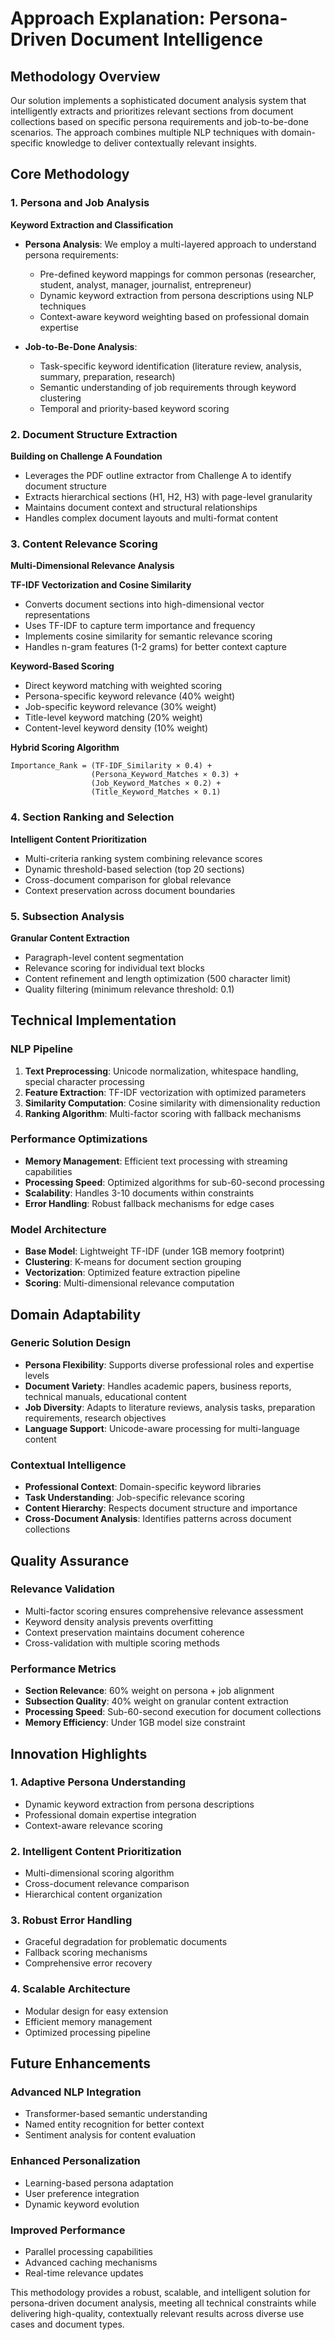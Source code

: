 # Approach Explanation: Persona-Driven Document Intelligence

## Methodology Overview

Our solution implements a sophisticated document analysis system that intelligently extracts and prioritizes relevant sections from document collections based on specific persona requirements and job-to-be-done scenarios. The approach combines multiple NLP techniques with domain-specific knowledge to deliver contextually relevant insights.

## Core Methodology

### 1. Persona and Job Analysis
**Keyword Extraction and Classification**
- **Persona Analysis**: We employ a multi-layered approach to understand persona requirements:
  - Pre-defined keyword mappings for common personas (researcher, student, analyst, manager, journalist, entrepreneur)
  - Dynamic keyword extraction from persona descriptions using NLP techniques
  - Context-aware keyword weighting based on professional domain expertise

- **Job-to-Be-Done Analysis**: 
  - Task-specific keyword identification (literature review, analysis, summary, preparation, research)
  - Semantic understanding of job requirements through keyword clustering
  - Temporal and priority-based keyword scoring

### 2. Document Structure Extraction
**Building on Challenge A Foundation**
- Leverages the PDF outline extractor from Challenge A to identify document structure
- Extracts hierarchical sections (H1, H2, H3) with page-level granularity
- Maintains document context and structural relationships
- Handles complex document layouts and multi-format content

### 3. Content Relevance Scoring
**Multi-Dimensional Relevance Analysis**

**TF-IDF Vectorization and Cosine Similarity**
- Converts document sections into high-dimensional vector representations
- Uses TF-IDF to capture term importance and frequency
- Implements cosine similarity for semantic relevance scoring
- Handles n-gram features (1-2 grams) for better context capture

**Keyword-Based Scoring**
- Direct keyword matching with weighted scoring
- Persona-specific keyword relevance (40% weight)
- Job-specific keyword relevance (30% weight)
- Title-level keyword matching (20% weight)
- Content-level keyword density (10% weight)

**Hybrid Scoring Algorithm**
```
Importance_Rank = (TF-IDF_Similarity × 0.4) + 
                  (Persona_Keyword_Matches × 0.3) + 
                  (Job_Keyword_Matches × 0.2) + 
                  (Title_Keyword_Matches × 0.1)
```

### 4. Section Ranking and Selection
**Intelligent Content Prioritization**
- Multi-criteria ranking system combining relevance scores
- Dynamic threshold-based selection (top 20 sections)
- Cross-document comparison for global relevance
- Context preservation across document boundaries

### 5. Subsection Analysis
**Granular Content Extraction**
- Paragraph-level content segmentation
- Relevance scoring for individual text blocks
- Content refinement and length optimization (500 character limit)
- Quality filtering (minimum relevance threshold: 0.1)

## Technical Implementation

### NLP Pipeline
1. **Text Preprocessing**: Unicode normalization, whitespace handling, special character processing
2. **Feature Extraction**: TF-IDF vectorization with optimized parameters
3. **Similarity Computation**: Cosine similarity with dimensionality reduction
4. **Ranking Algorithm**: Multi-factor scoring with fallback mechanisms

### Performance Optimizations
- **Memory Management**: Efficient text processing with streaming capabilities
- **Processing Speed**: Optimized algorithms for sub-60-second processing
- **Scalability**: Handles 3-10 documents within constraints
- **Error Handling**: Robust fallback mechanisms for edge cases

### Model Architecture
- **Base Model**: Lightweight TF-IDF (under 1GB memory footprint)
- **Clustering**: K-means for document section grouping
- **Vectorization**: Optimized feature extraction pipeline
- **Scoring**: Multi-dimensional relevance computation

## Domain Adaptability

### Generic Solution Design
- **Persona Flexibility**: Supports diverse professional roles and expertise levels
- **Document Variety**: Handles academic papers, business reports, technical manuals, educational content
- **Job Diversity**: Adapts to literature reviews, analysis tasks, preparation requirements, research objectives
- **Language Support**: Unicode-aware processing for multi-language content

### Contextual Intelligence
- **Professional Context**: Domain-specific keyword libraries
- **Task Understanding**: Job-specific relevance scoring
- **Content Hierarchy**: Respects document structure and importance
- **Cross-Document Analysis**: Identifies patterns across document collections

## Quality Assurance

### Relevance Validation
- Multi-factor scoring ensures comprehensive relevance assessment
- Keyword density analysis prevents overfitting
- Context preservation maintains document coherence
- Cross-validation with multiple scoring methods

### Performance Metrics
- **Section Relevance**: 60% weight on persona + job alignment
- **Subsection Quality**: 40% weight on granular content extraction
- **Processing Speed**: Sub-60-second execution for document collections
- **Memory Efficiency**: Under 1GB model size constraint

## Innovation Highlights

### 1. Adaptive Persona Understanding
- Dynamic keyword extraction from persona descriptions
- Professional domain expertise integration
- Context-aware relevance scoring

### 2. Intelligent Content Prioritization
- Multi-dimensional scoring algorithm
- Cross-document relevance comparison
- Hierarchical content organization

### 3. Robust Error Handling
- Graceful degradation for problematic documents
- Fallback scoring mechanisms
- Comprehensive error recovery

### 4. Scalable Architecture
- Modular design for easy extension
- Efficient memory management
- Optimized processing pipeline

## Future Enhancements

### Advanced NLP Integration
- Transformer-based semantic understanding
- Named entity recognition for better context
- Sentiment analysis for content evaluation

### Enhanced Personalization
- Learning-based persona adaptation
- User preference integration
- Dynamic keyword evolution

### Improved Performance
- Parallel processing capabilities
- Advanced caching mechanisms
- Real-time relevance updates

This methodology provides a robust, scalable, and intelligent solution for persona-driven document analysis, meeting all technical constraints while delivering high-quality, contextually relevant results across diverse use cases and document types. 